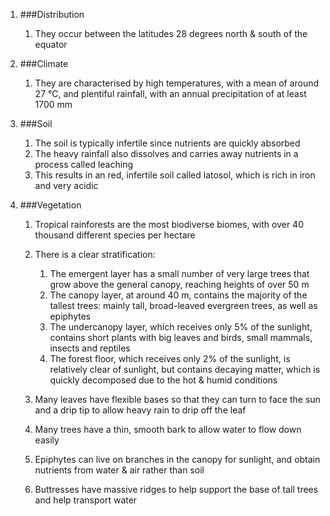 1. ###Distribution

    1. They occur between the latitudes 28 degrees north & south of the equator
2. ###Climate

    1. They are characterised by high temperatures, with a mean of around 27 °C, and plentiful rainfall, with an annual precipitation of at least 1700 mm
3. ###Soil

    1. The soil is typically infertile since nutrients are quickly absorbed
    2. The heavy rainfall also dissolves and carries away nutrients in a process called leaching
    3. This results in an red, infertile soil called latosol, which is rich in iron and very acidic
4. ###Vegetation

    1. Tropical rainforests are the most biodiverse biomes, with over 40 thousand different species per hectare
    2. There is a clear stratification:

        1. The emergent layer has a small number of very large trees that grow above the general canopy, reaching heights of over 50 m
        2. The canopy layer, at around 40 m, contains the majority of the tallest trees: mainly tall, broad-leaved evergreen trees, as well as epiphytes
        3. The undercanopy layer, which receives only 5% of the sunlight, contains short plants with big leaves and birds, small mammals, insects and reptiles
        4. The forest floor, which receives only 2% of the sunlight, is relatively clear of sunlight, but contains decaying matter, which is quickly decomposed due to the hot & humid conditions
    3. Many leaves have flexible bases so that they can turn to face the sun and a drip tip to allow heavy rain to drip off the leaf
    4. Many trees have a thin, smooth bark to allow water to flow down easily
    5. Epiphytes can live on branches in the canopy for sunlight, and obtain nutrients from water & air rather than soil
    6. Buttresses have massive ridges to help support the base of tall trees and help transport water
